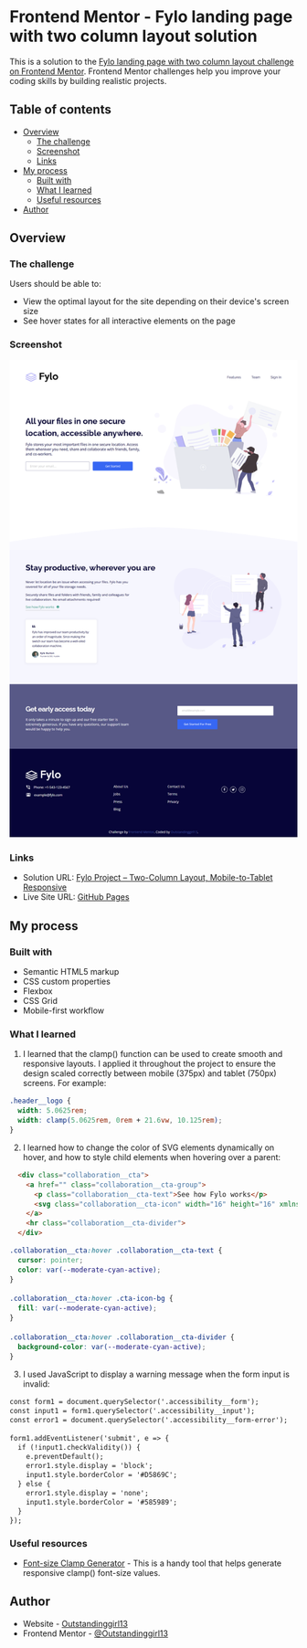 # Frontend Mentor - Fylo landing page with two column layout solution

This is a solution to the [Fylo landing page with two column layout challenge on Frontend Mentor](https://www.frontendmentor.io/challenges/fylo-landing-page-with-two-column-layout-5ca5ef041e82137ec91a50f5). Frontend Mentor challenges help you improve your coding skills by building realistic projects. 

## Table of contents

- [Overview](#overview)
  - [The challenge](#the-challenge)
  - [Screenshot](#screenshot)
  - [Links](#links)
- [My process](#my-process)
  - [Built with](#built-with)
  - [What I learned](#what-i-learned)
  - [Useful resources](#useful-resources)
- [Author](#author)


## Overview

### The challenge

Users should be able to:

- View the optimal layout for the site depending on their device's screen size
- See hover states for all interactive elements on the page

### Screenshot

![](/assets/images/screenshot.png)

### Links

- Solution URL: [Fylo Project – Two-Column Layout, Mobile-to-Tablet Responsive](https://www.frontendmentor.io/solutions/fylo-project-two-column-layout-mobile-to-tablet-responsive-sTmkW248rL)
- Live Site URL: [GitHub Pages](https://outstandinggirl13.github.io/fylo-landing-page-with-two-column-layout-master/)

## My process

### Built with

- Semantic HTML5 markup
- CSS custom properties
- Flexbox
- CSS Grid
- Mobile-first workflow

### What I learned

1. I learned that the clamp() function can be used to create smooth and responsive layouts. I applied it throughout the project to ensure the design scaled correctly between mobile (375px) and tablet (750px) screens. For example:

```CSS
.header__logo {
  width: 5.0625rem;
  width: clamp(5.0625rem, 0rem + 21.6vw, 10.125rem);
}
```
2. I learned how to change the color of SVG elements dynamically on hover, and how to style child elements when hovering over a parent:

```HTML 
  <div class="collaboration__cta">
    <a href="" class="collaboration__cta-group">
      <p class="collaboration__cta-text">See how Fylo works</p>
      <svg class="collaboration__cta-icon" width="16" height="16" xmlns="http://www.w3.org/2000/svg" viewBox="0 0 16 16" aria-hidden="true"><circle class="cta-icon-bg" cx="8" cy="8" r="6" fill="#3DA08F"/><path class="cta-icon-arrow" d="M8.582 6l-.363.35 1.452 1.4H5.333v.5h4.338L8.22 9.65l.363.35 2.074-2z" fill="#FFF"/></svg>
    </a>
    <hr class="collaboration__cta-divider">
  </div>
```


```CSS
.collaboration__cta:hover .collaboration__cta-text {
  cursor: pointer;
  color: var(--moderate-cyan-active);
}

.collaboration__cta:hover .cta-icon-bg {
  fill: var(--moderate-cyan-active);
}

.collaboration__cta:hover .collaboration__cta-divider {
  background-color: var(--moderate-cyan-active);
}
```

3. I used JavaScript to display a warning message when the form input is invalid:

```JS
const form1 = document.querySelector('.accessibility__form');
const input1 = form1.querySelector('.accessibility__input');
const error1 = document.querySelector('.accessibility__form-error'); 

form1.addEventListener('submit', e => {
  if (!input1.checkValidity()) {
    e.preventDefault();
    error1.style.display = 'block';
    input1.style.borderColor = '#D5869C';
  } else {
    error1.style.display = 'none';
    input1.style.borderColor = '#585989';
  }
});
```



### Useful resources

- [Font-size Clamp Generator](https://clamp.font-size.app/?config=eyJyb290IjoiMTYiLCJtaW5XaWR0aCI6IjM3NXB4IiwibWF4V2lkdGgiOiI3NTBweCIsIm1pbkZvbnRTaXplIjoiMTJweCIsIm1heEZvbnRTaXplIjoiMjRweCJ9) - This is a handy tool that helps generate responsive clamp() font-size values.

## Author

- Website - [Outstandinggirl13](https://github.com/Outstandinggirl13)
- Frontend Mentor - [@Outstandinggirl13](https://www.frontendmentor.io/profile/Outstandinggirl13)
